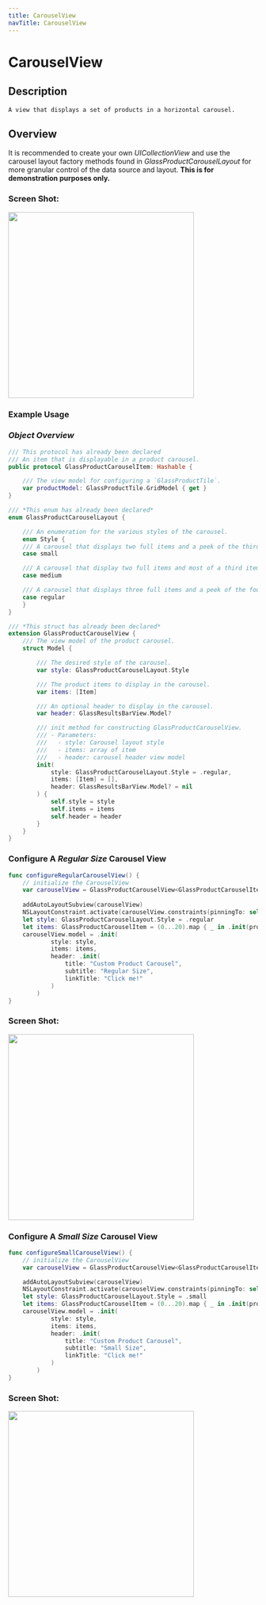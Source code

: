 ```yaml
---
title: CarouselView
navTitle: CarouselView
---
```


#  CarouselView

## Description

    A view that displays a set of products in a horizontal carousel.

## Overview

It is recommended to create your own *UICollectionView* and use the carousel layout factory methods found in
*GlassProductCarouselLayout* for more granular control of the data source and layout.
**This is for demonstration purposes only.**

### Screen Shot:
<img src="images/carouselView/carouselView1.png" width="375"/>

### Example Usage

### *Object Overview*

```swift
/// This protocol has already been declared
/// An item that is displayable in a product carousel.
public protocol GlassProductCarouselItem: Hashable {

    /// The view model for configuring a `GlassProductTile`.
    var productModel: GlassProductTile.GridModel { get }
}

/// *This enum has already been declared*
enum GlassProductCarouselLayout {

    /// An enumeration for the various styles of the carousel.
    enum Style {
    /// A carousel that displays two full items and a peek of the third.
    case small

    /// A carousel that display two full items and most of a third item.
    case medium

    /// A carousel that displays three full items and a peek of the fourth.
    case regular
    }
}

/// *This struct has already been declared*
extension GlassProductCarouselView {
    /// The view model of the product carousel.
    struct Model {

        /// The desired style of the carousel.
        var style: GlassProductCarouselLayout.Style

        /// The product items to display in the carousel.
        var items: [Item]

        /// An optional header to display in the carousel.
        var header: GlassResultsBarView.Model?

        /// init method for constructing GlassProductCarouselView.
        /// - Parameters:
        ///   - style: Carousel layout style
        ///   - items: array of item
        ///   - header: carousel header view model
        init(
            style: GlassProductCarouselLayout.Style = .regular,
            items: [Item] = [],
            header: GlassResultsBarView.Model? = nil
        ) {
            self.style = style
            self.items = items
            self.header = header
        }
    }
}
```
### Configure A *Regular Size* Carousel View

```swift
func configureRegularCarouselView() {
    // initialize the CarouselView
    var carouselView = GlassProductCarouselView<GlassProductCarouselItem>()
    
    addAutoLayoutSubview(carouselView)
    NSLayoutConstraint.activate(carouselView.constraints(pinningTo: self))
    let style: GlassProductCarouselLayout.Style = .regular
    let items: GlassProductCarouselItem = (0...20).map { _ in .init(productModel: GlassProductTile.GridModel.random()) }
    carouselView.model = .init(
            style: style,
            items: items,
            header: .init(
                title: "Custom Product Carousel",
                subtitle: "Regular Size",
                linkTitle: "Click me!"
            )
        )
}
```

### Screen Shot:

<img src="images/carouselView/carouselView2.png" width="375"/>

### Configure A *Small Size* Carousel View

```swift
func configureSmallCarouselView() {
    // initialize the CarouselView
    var carouselView = GlassProductCarouselView<GlassProductCarouselItem>()

    addAutoLayoutSubview(carouselView)
    NSLayoutConstraint.activate(carouselView.constraints(pinningTo: self))
    let style: GlassProductCarouselLayout.Style = .small
    let items: GlassProductCarouselItem = (0...20).map { _ in .init(productModel: GlassProductTile.GridModel.random()) }
    carouselView.model = .init(
            style: style,
            items: items,
            header: .init(
                title: "Custom Product Carousel",
                subtitle: "Small Size",
                linkTitle: "Click me!"
            )
        )
}
```

### Screen Shot:

<img src="images/carouselView/carouselView3.png" width="375"/>
